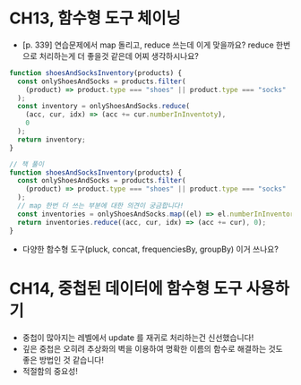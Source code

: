 # CH13, 함수형 도구 체이닝

- [p. 339] 연습문제에서 map 돌리고, reduce 쓰는데 이게 맞을까요? reduce 한번으로 처리하는게 더 좋을것 같은데 어찌 생각하시나요?

```js
function shoesAndSocksInventory(products) {
  const onlyShoesAndSocks = products.filter(
    (product) => product.type === "shoes" || product.type === "socks"
  );
  const inventory = onlyShoesAndSocks.reduce(
    (acc, cur, idx) => (acc += cur.numberInInventoty),
    0
  );
  return inventory;
}

// 책 풀이
function shoesAndSocksInventory(products) {
  const onlyShoesAndSocks = products.filter(
    (product) => product.type === "shoes" || product.type === "socks"
  );
  // map 한번 더 쓰는 부분에 대한 의견이 궁금합니다!
  const inventories = onlyShoesAndSocks.map((el) => el.numberInInventory);
  return inventories.reduce((acc, cur, idx) => (acc += cur), 0);
}
```

- 다양한 함수형 도구(pluck, concat, frequenciesBy, groupBy) 이거 쓰나요?

# CH14, 중첩된 데이터에 함수형 도구 사용하기

- 중첩이 많아지는 레벨에서 update 를 재귀로 처리하는건 신선했습니다!
- 깊은 중첩은 오히려 추상화의 벽을 이용하여 명확한 이름의 함수로 해결하는 것도 좋은 방법인 것 같습니다!
- 적절함의 중요성!
